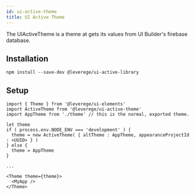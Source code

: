 ```yaml
---
id: ui-active-theme
title: UI Active Theme
---
```


The UIActiveTheme is a theme at gets its values from UI Builder's firebase database.

## Installation

```
npm install --save-dev @leverege/ui-active-library
```

## Setup

```
import { Theme } from '@leverege/ui-elements'
import ActiveTheme from '@leverege/ui-active-theme'
import AppTheme from './theme' // this is the normal, exported theme.

let theme 
if ( process.env.NODE_ENV === 'development' ) {
  theme = new ActiveTheme( { altTheme : AppTheme, appearanceProjectId : <UUID> } )
} else {
  theme = AppTheme
}

...

<Theme theme={theme}>
  <MyApp />
</Theme>

```

